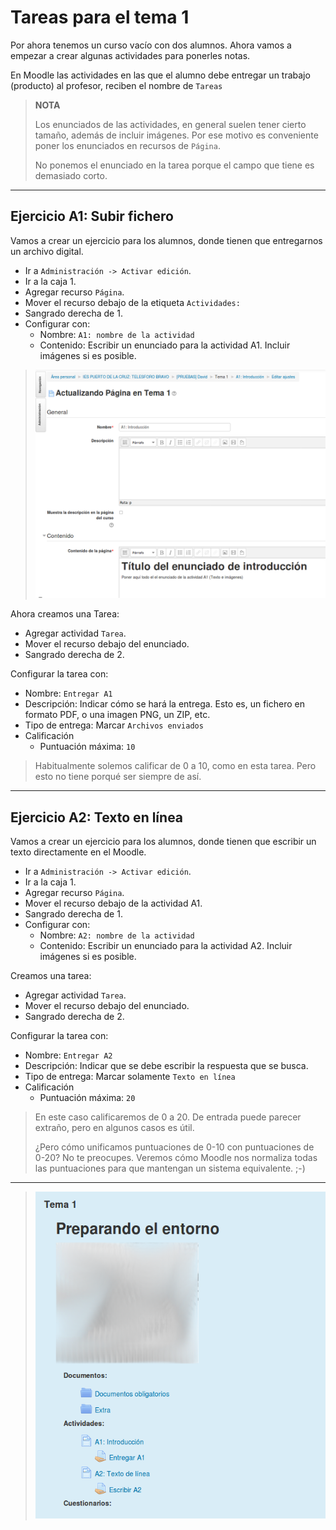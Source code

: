 
# Tareas para el tema 1

Por ahora tenemos un curso vacío con dos alumnos. Ahora vamos a empezar a crear algunas actividades para ponerles notas.

En Moodle las actividades en las que el alumno debe entregar un trabajo (producto) al profesor, reciben el nombre de `Tareas`

> **NOTA**
>
> Los enunciados de las actividades, en general suelen tener cierto tamaño, además de incluir imágenes. Por ese motivo es conveniente poner los enunciados en recursos de `Página`.
>
> No ponemos el enunciado en la tarea porque el campo que tiene es demasiado corto.

---

## Ejercicio A1: Subir fichero

Vamos a crear un ejercicio para los alumnos, donde tienen que entregarnos un archivo digital.
* Ir a `Administración -> Activar edición`.
* Ir a la caja 1.
* Agregar recurso `Página`.
* Mover el recurso debajo de la etiqueta `Actividades:`
* Sangrado derecha de 1.
* Configurar con:
    * Nombre: `A1: nombre de la actividad`
    * Contenido: Escribir un enunciado para la actividad A1. Incluir imágenes si es posible.

> ![](./files/pagina1-enunciado.png)

Ahora creamos una Tarea:
* Agregar actividad `Tarea`.
* Mover el recurso debajo del enunciado.
* Sangrado derecha de 2.

Configurar la tarea con:
* Nombre: `Entregar A1`
* Descripción: Indicar cómo se hará la entrega. Esto es, un fichero en formato PDF, o una imagen PNG, un ZIP, etc.
* Tipo de entrega: Marcar `Archivos enviados`
* Calificación
    * Puntuación máxima: `10`

> Habitualmente solemos calificar de 0 a 10, como en esta tarea. Pero esto no tiene porqué ser siempre de así.

---

## Ejercicio A2: Texto en línea

Vamos a crear un ejercicio para los alumnos, donde tienen que escribir un texto directamente en el Moodle.
* Ir a `Administración -> Activar edición`.
* Ir a la caja 1.
* Agregar recurso `Página`.
* Mover el recurso debajo de la actividad A1.
* Sangrado derecha de 1.
* Configurar con:
    * Nombre: `A2: nombre de la actividad`
    * Contenido: Escribir un enunciado para la actividad A2. Incluir imágenes si es posible.

Creamos una tarea:
* Agregar actividad `Tarea`.
* Mover el recurso debajo del enunciado.
* Sangrado derecha de 2.

Configurar la tarea con:
* Nombre: `Entregar A2`
* Descripción: Indicar que se debe escribir la respuesta que se busca.
* Tipo de entrega: Marcar solamente `Texto en línea`
* Calificación
    * Puntuación máxima: `20`

> En este caso calificaremos de 0 a 20. De entrada puede parecer extraño, pero en algunos casos es útil.
>
> ¿Pero cómo unificamos puntuaciones de 0-10 con puntuaciones de 0-20?
> No te preocupes. Veremos cómo Moodle nos normaliza todas las puntuaciones para que mantengan un sistema equivalente. ;-)

---

> ![](./files/tema1-tareas.png)
